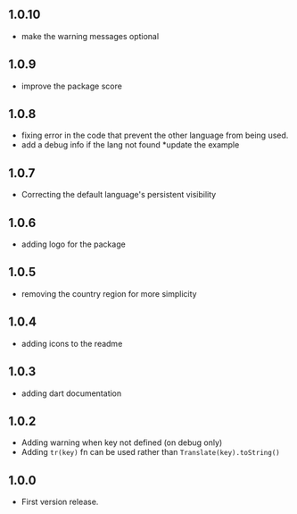 ## 1.0.10
* make the warning messages optional 

## 1.0.9 
* improve the package score

## 1.0.8
* fixing error in the code that prevent the other language from being used.
* add a debug info if the lang not found
*update the example 

## 1.0.7 
* Correcting the default language's persistent visibility

## 1.0.6
* adding logo for the package

## 1.0.5
* removing the country region for more simplicity

## 1.0.4
* adding icons to the readme

## 1.0.3
* adding dart documentation 

## 1.0.2
* Adding warning when key not defined (on debug only)
* Adding `tr(key)` fn can be used rather than `Translate(key).toString()`

## 1.0.0
* First version release.
